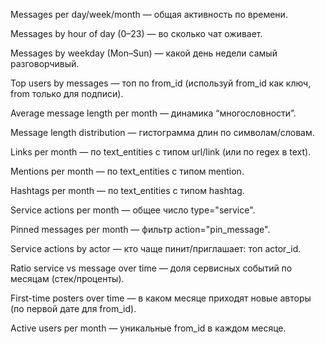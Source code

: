 Messages per day/week/month — общая активность по времени.

Messages by hour of day (0–23) — во сколько чат оживает.

Messages by weekday (Mon–Sun) — какой день недели самый разговорчивый.

Top users by messages — топ по from_id (используй from_id как ключ, from только для подписи).

Average message length per month — динамика “многословности”.

Message length distribution — гистограмма длин по символам/словам.

Links per month — по text_entities с типом url/link (или по regex в text).

Mentions per month — по text_entities с типом mention.

Hashtags per month — по text_entities с типом hashtag.

Service actions per month — общее число type="service".

Pinned messages per month — фильтр action="pin_message".

Service actions by actor — кто чаще пинит/приглашает: топ actor_id.

Ratio service vs message over time — доля сервисных событий по месяцам (стек/проценты).

First-time posters over time — в каком месяце приходят новые авторы (по первой дате для from_id).

Active users per month — уникальные from_id в каждом месяце.